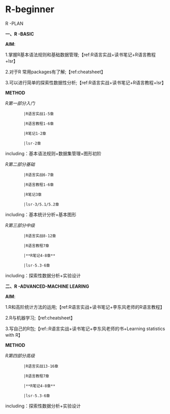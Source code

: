 # R-beginner

R -PLAN

**一、R -BASIC**

**AIM**:

1.掌握R基本语法规则和基础数据管理;【ref:R语言实战+读书笔记+R语言教程+lsr】

2.对于R 常用packages有了解;【ref:cheatsheet】

3.可以进行简单的探索性数据性分析;【ref:R语言实战+读书笔记+R语言教程+lsr】

**METHOD**

*R第一部分入门*

            |R语言实战1-5章

            |R语言教程1-6章
            
            |R笔记1-2章
            
            |lsr-2章
            
including：基本语法规则+数据集管理+图形初阶

*R第二部分基础*

            |R语言实战6-7章

            |R语言教程1-6章
            
            |R笔记3章
            
            |lsr-3/5.1/5.2章
            
including：基本统计分析+基本图形

*R第三部分中级*

            |R语言实战8-12章
            
            |R语言教程7章
            
            |**R笔记4-8章**
            
            |lsr-5.3-6章
            
including：探索性数据分析+实验设计
       
**二、R -ADVANCED-MACHINE LEARING**

**AIM**:

1.R和高阶统计方法的运用;【ref:R语言实战+读书笔记+李东风老师的R语言教程】

2.R与机器学习;【ref:cheatsheet】

3.写自己的R包;【ref::R语言实战+读书笔记+李东风老师的书+Learning statistics with R】

**METHOD**

*R第四部分高级*

            |R语言实战13-16章

            |R语言教程7章
            
            |**R笔记4-8章**
            
            |lsr-5.3-6章
            
including：探索性数据分析+实验设计
